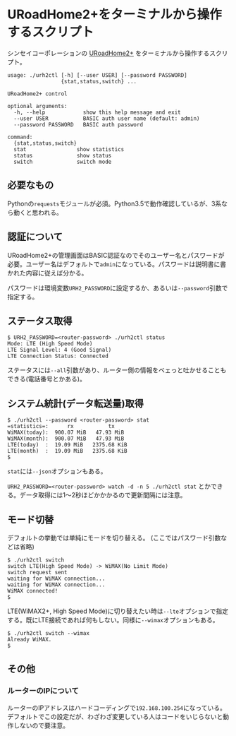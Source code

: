 # URoadHome2+をターミナルから操作するスクリプト
シンセイコーポレーションの [URoadHome2+](http://www.shinseicorp.com/wimax2plus/uroad-home2plus/) をターミナルから操作するスクリプト。


```
usage: ./urh2ctl [-h] [--user USER] [--password PASSWORD]
                 {stat,status,switch} ...

URoadHome2+ control

optional arguments:
  -h, --help            show this help message and exit
  --user USER           BASIC auth user name (default: admin)
  --password PASSWORD   BASIC auth password

command:
  {stat,status,switch}
  stat                show statistics
  status              show status
  switch              switch mode
```


## 必要なもの
Pythonの`requests`モジュールが必須。Python3.5で動作確認しているが、3系なら動くと思われる。



## 認証について
URoadHome2+の管理画面はBASIC認証なのでそのユーザー名とパスワードが必要。ユーザー名はデフォルトで`admin`になっている。パスワードは説明書に書かれた内容に従えば分かる。

パスワードは環境変数`URH2_PASSWORD`に設定するか、あるいは`--password`引数で指定する。



## ステータス取得
```
$ URH2_PASSWORD=<router-password> ./urh2ctl status
Mode: LTE (High Speed Mode)
LTE Signal Level: 4 (Good Signal)
LTE Connection Status: Connected
```
ステータスには`--all`引数があり、ルーター側の情報をベェっと吐かせることもできる(電話番号とかある)。


## システム統計(データ転送量)取得
```
$ ./urh2ctl --password <router-password> stat
=statistics=:      rx           tx
WiMAX(today):  900.07 MiB   47.93 MiB
WiMAX(month):  900.07 MiB   47.93 MiB
LTE(today)  :  19.09 MiB   2375.68 KiB
LTE(month)  :  19.09 MiB   2375.68 KiB
$
```
`stat`には`--json`オプションもある。

`URH2_PASSWORD=<router-password> watch -d -n 5 ./urh2ctl stat` とかできる。データ取得には1～2秒ほどかかかるので更新間隔には注意。


## モード切替

デフォルトの挙動では単純にモードを切り替える。
(ここではパスワード引数などは省略)

```
$ ./urh2ctl switch
switch LTE(High Speed Mode) -> WiMAX(No Limit Mode)
switch request sent
waiting for WiMAX connection...
waiting for WiMAX connection...
WiMAX connected!
$
```

LTE(WiMAX2+, High Speed Mode)に切り替えたい時は`--lte`オプションで指定する。既にLTE接続であれば何もしない。同様に`--wimax`オプションもある。

```
$ ./urh2ctl switch --wimax
Already WiMAX.
$
```


## その他
### ルーターのIPについて
ルーターのIPアドレスはハードコーディングで`192.168.100.254`になっている。デフォルトでこの設定だが、わざわざ変更している人はコードをいじらないと動作しないので要注意。


